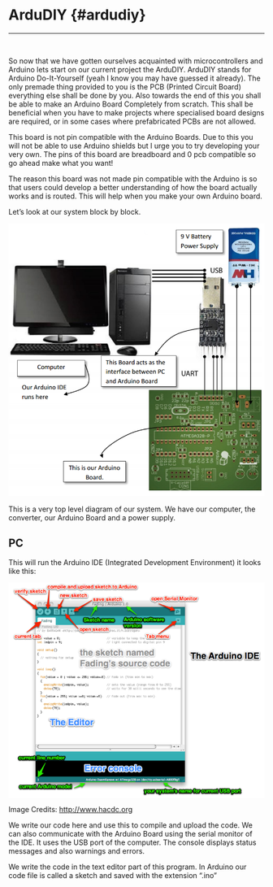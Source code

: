 # ArduDIY {#ardudiy}
---

<br/>

So now that we have gotten ourselves acquainted with microcontrollers and Arduino lets start on our current project the ArduDIY. ArduDIY stands for Arduino Do-It-Yourself (yeah I know you may have guessed it already). The only premade thing provided to you is the PCB (Printed Circuit Board) everything else shall be done by you. Also towards the end of this you shall be able to make an Arduino Board Completely from scratch. This shall be beneficial when you have to make projects where specialised board designs are required, or in some cases where prefabricated PCBs are not allowed.

This board is not pin compatible with the Arduino Boards. Due to this you will not be able to use Arduino shields but I urge you to try developing your very own. The pins of this board are breadboard and 0 pcb compatible so go ahead make what you want!

The reason this board was not made pin compatible with the Arduino is so that users could develop a better understanding of how the board actually works and is routed. This will help when you make your own Arduino board.

Let’s look at our system block by block.


![](../assets/picture_35.png)



This is a very top level diagram of our system. We have our computer, the converter, our Arduino Board and a power supply.

## PC

This will run the Arduino IDE (Integrated Development Environment) it looks like this:

<p align="center">
  <img src="../assets/picture_44.png" align="center">

  Image Credits: <a href="http://www.hacdc.org">http://www.hacdc.org</a>
</p>

We write our code here and use this to compile and upload the code. We can also communicate with the Arduino Board using the serial monitor of the IDE. It uses the USB port of the computer. The console displays status messages and also warnings and errors.

We write the code in the text editor part of this program. In Arduino our code file is called a sketch and saved with the extension “.ino”

